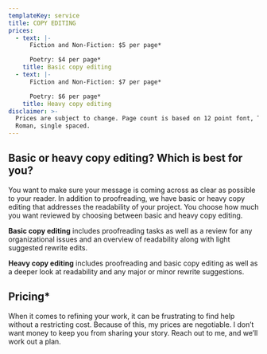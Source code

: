 ```yaml
---
templateKey: service
title: COPY EDITING
prices:
  - text: |-
      Fiction and Non-Fiction: $5 per page* 

      Poetry: $4 per page*
    title: Basic copy editing
  - text: |-
      Fiction and Non-Fiction: $7 per page*  

      Poetry: $6 per page*
    title: Heavy copy editing
disclaimer: >-
  Prices are subject to change. Page count is based on 12 point font, Times New
  Roman, single spaced.
---
```

## Basic or heavy copy editing? Which is best for you?

You want to make sure your message is coming across as clear as possible to your reader. In addition to proofreading, we have basic or heavy copy editing that addresses the readability of your project. You choose how much you want reviewed by choosing between basic and heavy copy editing.

**Basic copy editing** includes proofreading tasks as well as a review for any organizational issues and an overview of readability along with light suggested rewrite edits.

**Heavy copy editing** includes proofreading and basic copy editing as well as a deeper look at readability and any major or minor rewrite suggestions.

## Pricing*

When it comes to refining your work, it can be frustrating to find help without a restricting cost. Because of this, my prices are negotiable. I don’t want money to keep you from sharing your story. Reach out to me, and we’ll work out a plan.

